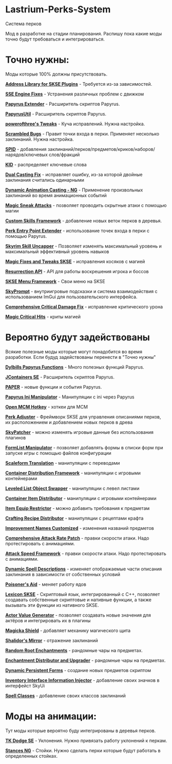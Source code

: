 # Lastrium-Perks-System
Система перков

Мод в разработке на стадии планирования. Распишу пока какие моды точно будут требоваться и интегрироваться. 

# Точно нужны:
Моды которые 100% должны присутствовать.

[**Address Library for SKSE Plugins**](https://www.nexusmods.com/skyrimspecialedition/mods/32444) - Требуется из-за зависимостей.

[**SSE Engine Fixes**](https://www.nexusmods.com/skyrimspecialedition/mods/17230) - Устранения различных проблем с движком

[**Papyrus Extender**](https://www.nexusmods.com/skyrimspecialedition/mods/22854) - Расширитель скриптов Papyrus.

[**PapyrusUtil**](https://www.nexusmods.com/skyrimspecialedition/mods/13048) - Расширитель скриптов Papyrus.

[**powerofthree's Tweaks**](https://www.nexusmods.com/skyrimspecialedition/mods/51073) - Куча исправлений. Нужна настройка.

[**Scrambled Bugs**](https://www.nexusmods.com/skyrimspecialedition/mods/43532) - Правит точки входа в перки. Применяет несколько заклинаний. Нужна настройка.

[**SPID**](https://www.nexusmods.com/skyrimspecialedition/mods/36869) - добавления заклинаний/перков/предметов/криков/наборов/нарядов/ключевых слов/фракций

[**KID**](https://www.nexusmods.com/skyrimspecialedition/mods/55728) -  распределяет ключевые слова

[**Dual Casting Fix**](https://www.nexusmods.com/skyrimspecialedition/mods/92454) - исправляет ошибку, из-за которой двойные заклинания считались одинарными

[**Dynamic Animation Casting - NG**](https://www.nexusmods.com/skyrimspecialedition/mods/73293) - Применение произвольных заклинаний во время анимационных событий

[**Magic Sneak Attacks**](https://www.nexusmods.com/skyrimspecialedition/mods/67613) - позволяет проводить скрытные атаки с помощью магии

[**Custom Skills Framework**](https://www.nexusmods.com/skyrimspecialedition/mods/41780) - добавление новых веток перков в деревья.

[**Perk Entry Point Extender**](https://www.nexusmods.com/skyrimspecialedition/mods/91192) - использование точек входа в перки с помощью Papyrus.

[**Skyrim Skill Uncapper**](https://www.nexusmods.com/skyrimspecialedition/mods/82558) - Позволяет изменять максимальный уровень и максимальный эффективный уровень навыков

[**Magic Fixes and Tweaks SKSE**](https://www.nexusmods.com/skyrimspecialedition/mods/148647) - исправления косяков с магией

[**Resurrection API**](https://www.nexusmods.com/skyrimspecialedition/mods/131625) - API для работы воскрешения игрока и боссов

[**SKSE Menu Framework**](https://www.nexusmods.com/skyrimspecialedition/mods/120352) - Свои меню на SKSE

[**SkyPrompt**](https://www.nexusmods.com/skyrimspecialedition/mods/148703) - внутриигровые подсказки и система взаимодействия с использованием ImGui для пользовательского интерфейса.

[**Comprehensive Critical Damage Fix**](https://www.nexusmods.com/skyrimspecialedition/mods/157530) - исправление критического урона

[**Magic Critical Hits**](https://www.nexusmods.com/skyrimspecialedition/mods/156559) - криты магией






# Вероятно будут задействованы
Всякие полезные моды которые могут понадобится во время разработки. Если будуд задействованы перенести в "Точно нужны"

[**Dylbills Papyrus Functions**](https://www.nexusmods.com/skyrimspecialedition/mods/65410) - Много полезных функций Papyrus.

[**JContainers SE**](https://www.nexusmods.com/skyrimspecialedition/mods/16495) - Расширитель скриптов Papyrus.

[**PAPER**](https://www.nexusmods.com/skyrimspecialedition/mods/73849) - новые функции и события Papyrus.

[**Papyrus Ini Manipulator**](https://www.nexusmods.com/skyrimspecialedition/mods/65634) - Манипуляции с ini через Papyrus

[**Open MCM Hotkey**](https://www.nexusmods.com/skyrimspecialedition/mods/91561) - хоткеи для MCM 

[**Perk Adjuster**](https://www.nexusmods.com/skyrimspecialedition/mods/127999) - Фреймворк SKSE для управления описаниями перков, их расположением и добавлением новых перков в древа

[**SkyPatcher**](https://www.nexusmods.com/skyrimspecialedition/mods/106659) - можно изменять игровые данные без использования плагинов

[**FormList Manipulator**](https://www.nexusmods.com/skyrimspecialedition/mods/74037) - позволяет добавлять формы в списки форм при запуске игры с помощью файлов конфигурации

[**Scaleform Translation**](https://www.nexusmods.com/skyrimspecialedition/mods/111771) - манипуляции с переводами

[**Container Distribution Framework**](https://www.nexusmods.com/skyrimspecialedition/mods/120152) - манипуляции с игровыми контейнерами

[**Leveled List Object Swapper**](https://www.nexusmods.com/skyrimspecialedition/mods/132765) - манипуляции с левел листами

[**Container Item Distributor**](https://www.nexusmods.com/skyrimspecialedition/mods/99486) - манипуляции с игровыми контейнерами

[**Item Equip Restrictor**](https://www.nexusmods.com/skyrimspecialedition/mods/108665) - можно добавить требования к предметам

[**Crafting Recipe Distributor**](https://www.nexusmods.com/skyrimspecialedition/mods/52276) - манипуляции с рецептами крафта

[**Improvement Names Customized**](https://www.nexusmods.com/skyrimspecialedition/mods/59435) - изменения названий предметов

[**Comprehensive Attack Rate Patch**](https://www.nexusmods.com/skyrimspecialedition/mods/89042) - правки скорости атаки. Надо протестировать с анимациями.

[**Attack Speed Framework**](https://www.nexusmods.com/skyrimspecialedition/mods/10741) - правки скорости атаки. Надо протестировать с анимациями.

[**Dynamic Spell Descriptions**](https://www.nexusmods.com/skyrimspecialedition/mods/136026) - изменяет отображаемые части описания заклинания в зависимости от собственных условий

[**Poisoner's Aid**](https://www.nexusmods.com/skyrimspecialedition/mods/93750) - меняет работу ядов

[**Lexicon SKSE**](https://www.nexusmods.com/skyrimspecialedition/mods/153176) - Скриптовый язык, интегрированный с C++, позволяет создавать собственные скриптовые и нативные функции, а также вызывать эти функции из нативного SKSE.

[**Actor Value Generator**](https://www.nexusmods.com/skyrimspecialedition/mods/84743) - позволяет создавать новые значения для актёров и интегрировать их в плагины

[**Magicka Shield**](https://www.nexusmods.com/skyrimspecialedition/mods/157162) - добавляет механику магического щита

[**Shalidor's Mirror**](https://www.nexusmods.com/skyrimspecialedition/mods/89912) - отражение заклинаний

[**Random Root Enchantments**](https://www.nexusmods.com/skyrimspecialedition/mods/150299) - рандомные чары на предметах. 

[**Enchantment Distributor and Upgrader**](https://www.nexusmods.com/skyrimspecialedition/mods/123810) - рандомные чары на предметах. 

[**Dynamic Persistent Forms**](https://www.nexusmods.com/skyrimspecialedition/mods/116001) - создание новых предметов скриптом

[**Inventory Interface Information Injector**](https://www.nexusmods.com/skyrimspecialedition/mods/85702) - добавление своих значков в интерфейст SkyUi

[**Spell Classes**](https://www.nexusmods.com/skyrimspecialedition/mods/157626) - добавление своих классов заклинаний





# Моды на анимации:
Тут моды которые вероятно буду интегрированы в деревья перков. 

[**TK Dodge SE**](https://www.nexusmods.com/skyrimspecialedition/mods/15309) - Уклонения. Нужно привязать работу уклонений к перкам. 

[**Stances NG**](https://www.nexusmods.com/skyrimspecialedition/mods/117986) - Стойки. Нужно сделать перки которые будут работать в определенных стойках. 




